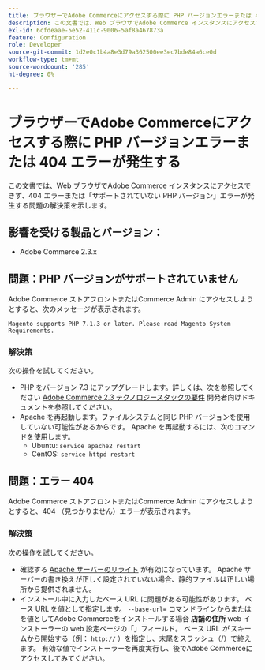 ```yaml
---
title: ブラウザーでAdobe Commerceにアクセスする際に PHP バージョンエラーまたは 404 エラーが発生する
description: この文書では、Web ブラウザでAdobe Commerce インスタンスにアクセスできず、404 エラーまたは「サポートされていない PHP バージョン」エラーが発生する問題の解決策を示します。
exl-id: 6cfdeaae-5e52-411c-9006-5af8a467873a
feature: Configuration
role: Developer
source-git-commit: 1d2e0c1b4a8e3d79a362500ee3ec7bde84a6ce0d
workflow-type: tm+mt
source-wordcount: '285'
ht-degree: 0%

---
```


# ブラウザーでAdobe Commerceにアクセスする際に PHP バージョンエラーまたは 404 エラーが発生する

この文書では、Web ブラウザでAdobe Commerce インスタンスにアクセスできず、404 エラーまたは「サポートされていない PHP バージョン」エラーが発生する問題の解決策を示します。

## 影響を受ける製品とバージョン：

* Adobe Commerce 2.3.x

## 問題：PHP バージョンがサポートされていません

Adobe Commerce ストアフロントまたはCommerce Admin にアクセスしようとすると、次のメッセージが表示されます。

`Magento supports PHP 7.1.3 or later. Please read Magento System Requirements.`

### 解決策

次の操作を試してください。

* PHP をバージョン 7.3 にアップグレードします。詳しくは、次を参照してください [Adobe Commerce 2.3 テクノロジースタックの要件](https://devdocs.magento.com/guides/v2.3/install-gde/system-requirements.html#php) 開発者向けドキュメントを参照してください。
* Apache を再起動します。ファイルシステムと同じ PHP バージョンを使用していない可能性があるからです。 Apache を再起動するには、次のコマンドを使用します。
   * Ubuntu: `service apache2 restart`
   * CentOS: `service httpd restart`

## 問題：エラー 404

Adobe Commerce ストアフロントまたはCommerce Admin にアクセスしようとすると、404 （見つかりません）エラーが表示されます。

### 解決策

次の操作を試してください。

* 確認する [Apache サーバーのリライト](https://devdocs.magento.com/guides/v2.3/install-gde/prereq/apache.html) が有効になっています。 Apache サーバーの書き換えが正しく設定されていない場合、静的ファイルは正しい場所から提供されません。
* インストール中に入力したベース URL に問題がある可能性があります。 ベース URL を値として指定します。 `--base-url=` コマンドラインからまたはを値としてAdobe Commerceをインストールする場合 **店舗の住所** web インストーラーの web 設定ページの「」フィールド。 ベース URL *が* スキームから開始する（例： `http://` ）を指定し、末尾をスラッシュ（/）で終えます。 有効な値でインストーラーを再度実行し、後でAdobe Commerceにアクセスしてみてください。
